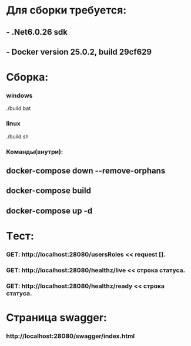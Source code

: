 # Для сборки требуется:
## - .Net6.0.26 sdk
## - Docker version 25.0.2, build 29cf629

# Сборка:

### windows
./build.bat 

### linux
./build.sh

### Команды(внутри):

## docker-compose down --remove-orphans

## docker-compose build

## docker-compose up -d

# Tест:
### GET: http://localhost:28080/usersRoles << request [].
### GET: http://localhost:28080/healthz/live  << строка статуса.
### GET: http://localhost:28080/healthz/ready  << строка статуса.

# Страница swagger:

### http://localhost:28080/swagger/index.html

